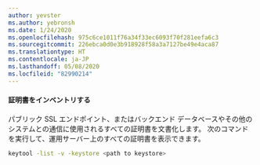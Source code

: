 ```yaml
---
author: yevster
ms.author: yebronsh
ms.date: 1/24/2020
ms.openlocfilehash: 975c6ce1011f76a34f33ec6093f70f281eefa6c3
ms.sourcegitcommit: 226ebca0d0e3b918928f58a3a7127be49e4aca87
ms.translationtype: HT
ms.contentlocale: ja-JP
ms.lasthandoff: 05/08/2020
ms.locfileid: "82990214"
---
```

#### <a name="inventory-certificates"></a>証明書をインベントリする

パブリック SSL エンドポイント、またはバックエンド データベースやその他のシステムとの通信に使用されるすべての証明書を文書化します。 次のコマンドを実行して、運用サーバー上のすべての証明書を表示できます。

```bash
keytool -list -v -keystore <path to keystore>
```
